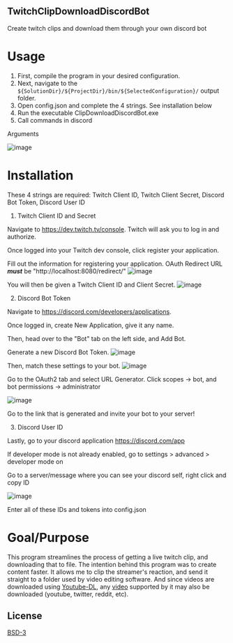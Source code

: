 ## TwitchClipDownloadDiscordBot
Create twitch clips and download them through your own discord bot

# Usage

1. First, compile the program in your desired configuration.
2. Next, navigate to the `${SolutionDir}/${ProjectDir}/bin/${SelectedConfiguration}/` output folder.
3. Open config.json and complete the 4 strings. See installation below
4. Run the executable ClipDownloadDiscordBot.exe
5. Call commands in discord

Arguments

![image](https://user-images.githubusercontent.com/92060282/199502320-81bd97aa-7470-48cf-bd76-597c90037664.png)

# Installation

These 4 strings are required:
Twitch Client ID, 
Twitch Client Secret, 
Discord Bot Token, 
Discord User ID

1. Twitch Client ID and Secret

Navigate to https://dev.twitch.tv/console. Twitch will ask you to log in and authorize.

Once logged into your Twitch dev console, click register your application.

Fill out the information for registering your application.
OAuth Redirect URL **_must_** be "http://localhost:8080/redirect/"
![image](https://user-images.githubusercontent.com/92060282/199513057-35cb94ce-2a5e-4559-ab41-7a5612a8f2ae.png)

You will then be given a Twitch Client ID and Client Secret.
![image](https://user-images.githubusercontent.com/92060282/199514821-54937594-2ae0-4432-aeae-4880ff4d9f75.png)

2. Discord Bot Token

Navigate to https://discord.com/developers/applications.

Once logged in, create New Application, give it any name.

Then, head over to the "Bot" tab on the left side, and Add Bot.

Generate a new Discord Bot Token.
![image](https://user-images.githubusercontent.com/92060282/199515801-7885f136-f98c-4a5e-9a23-af2f60076471.png)

Then, match these settings to your bot.
![image](https://user-images.githubusercontent.com/92060282/199516559-18b01f35-66b5-4db1-b132-028500bc2bad.png)

Go to the OAuth2 tab and select URL Generator. Click scopes -> bot, and bot permissions -> administrator

![image](https://user-images.githubusercontent.com/92060282/199760752-d02aa160-6512-4bf4-ab27-e63c121e8a0a.png)

Go to the link that is generated and invite your bot to your server!

3. Discord User ID

Lastly, go to your discord application https://discord.com/app

If developer mode is not already enabled, go to settings > advanced > developer mode on

Go to a server/message where you can see your discord self, right click and copy ID

![image](https://user-images.githubusercontent.com/92060282/199518939-9d08192d-9ec2-4e2c-ab45-fdd5f3aea187.png)

Enter all of these IDs and tokens into config.json

# Goal/Purpose
This program streamlines the process of getting a live twitch clip, and downloading that to file. The intention behind this program was to create content faster. It allows me to clip the streamer's reaction, and send it straight to a folder used by video editing software. And since videos are downloaded using [Youtube-DL](https://github.com/ytdl-org/youtube-dl), any [video](https://github.com/ytdl-org/youtube-dl/blob/master/docs/supportedsites.md) supported by it may also be downloaded (youtube, twitter, reddit, etc).

## License
[BSD-3](https://opensource.org/licenses/BSD-3-Clause)
